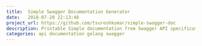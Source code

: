 ```yaml
---
title:  Simple Swagger Documentation Generator
date:   2018-07-20 22:13:46
project_url: https://github.com/tsureshkumar/simple-swagger-doc
description: Printable Simple documentation from Swagger API specification
categories: api documentation golang swagger
---
```

